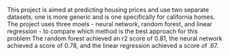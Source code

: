 This project is aimed at predicting housing prices and use two separate datasets, one is more generic and is one specifically for california homes.
The project uses three moels - neural network, random forest, and linear regression - to compare which method is the best approach for this problem
The random forest achieved an r2 score of 0.81, the neural network achieved a score of 0.78, and the linear regression achieved a score of .67.
